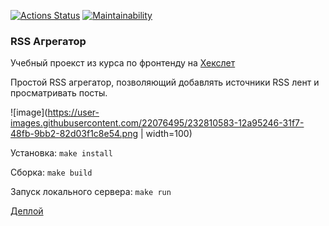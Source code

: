 [![Actions Status](https://github.com/sirflyingv/frontend-project-11/workflows/hexlet-check/badge.svg)](https://github.com/sirflyingv/frontend-project-11/actions)
[![Maintainability](https://api.codeclimate.com/v1/badges/fa4c87728e41cbc4baf6/maintainability)](https://codeclimate.com/github/sirflyingv/frontend-project-11/maintainability)

### RSS Агрегатор

Учебный проекст из курса по фронтенду на [Хекслет](https://ru.hexlet.io/)

Простой RSS агрегатор, позволяющий добавлять источники RSS лент и просматривать посты.

![image](https://user-images.githubusercontent.com/22076495/232810583-12a95246-31f7-48fb-9bb2-82d03f1c8e54.png | width=100)


Установка: 
```make install```

Сборка:
```make build```

Запуск локального сервера:
```make run```



[Деплой](https://frontend-project-11-git-main-sirflyingv.vercel.app/)
